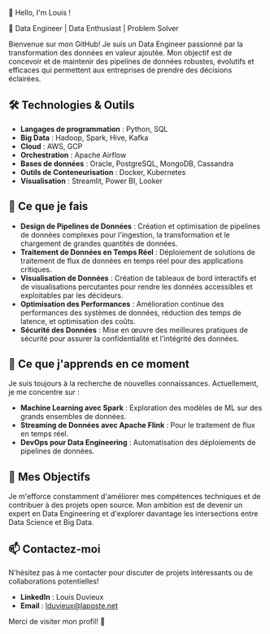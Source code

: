 👋 Hello, I'm Louis !

🚀 Data Engineer | Data Enthusiast | Problem Solver

Bienvenue sur mon GitHub! Je suis un Data Engineer passionné par la transformation des données en valeur ajoutée. Mon objectif est de concevoir et de maintenir des pipelines de données robustes, évolutifs et efficaces qui permettent aux entreprises de prendre des décisions éclairées.

## 🛠️ Technologies & Outils
- **Langages de programmation** : Python, SQL
- **Big Data** : Hadoop, Spark, Hive, Kafka
- **Cloud** : AWS, GCP
- **Orchestration** : Apache Airflow
- **Bases de données** : Oracle, PostgreSQL, MongoDB, Cassandra
- **Outils de Conteneurisation** : Docker, Kubernetes
- **Visualisation** : Streamlit, Power BI, Looker


## 🧠 Ce que je fais
- **Design de Pipelines de Données** : Création et optimisation de pipelines de données complexes pour l'ingestion, la transformation et le chargement de grandes quantités de données.
- **Traitement de Données en Temps Réel** : Déploiement de solutions de traitement de flux de données en temps réel pour des applications critiques.
- **Visualisation de Données** : Création de tableaux de bord interactifs et de visualisations percutantes pour rendre les données accessibles et exploitables par les décideurs.
- **Optimisation des Performances** : Amélioration continue des performances des systèmes de données, réduction des temps de latence, et optimisation des coûts.
- **Sécurité des Données** : Mise en œuvre des meilleures pratiques de sécurité pour assurer la confidentialité et l'intégrité des données.


## 🌱 Ce que j'apprends en ce moment
Je suis toujours à la recherche de nouvelles connaissances. Actuellement, je me concentre sur :

- **Machine Learning avec Spark** : Exploration des modèles de ML sur des grands ensembles de données.
- **Streaming de Données avec Apache Flink** : Pour le traitement de flux en temps réel.
- **DevOps pour Data Engineering** : Automatisation des déploiements de pipelines de données.


## 🎯 Mes Objectifs
Je m'efforce constamment d'améliorer mes compétences techniques et de contribuer à des projets open source. Mon ambition est de devenir un expert en Data Engineering et d'explorer davantage les intersections entre Data Science et Big Data.

## 📫 Contactez-moi
N'hésitez pas à me contacter pour discuter de projets intéressants ou de collaborations potentielles!

- **LinkedIn** : Louis Duvieux
- **Email** : lduvieux@laposte.net

Merci de visiter mon profil! 🎉
